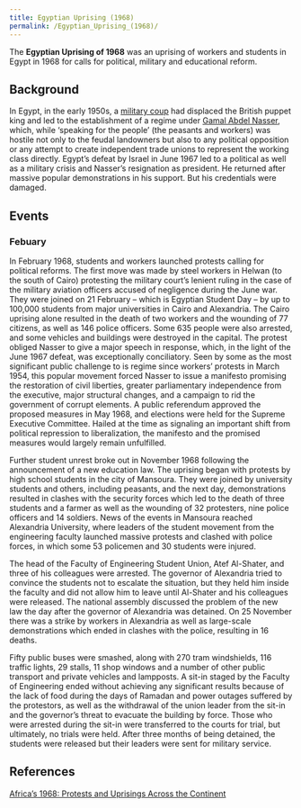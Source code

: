 ```yaml
---
title: Egyptian Uprising (1968)
permalink: /Egyptian_Uprising_(1968)/
---
```


The **Egyptian Uprising of 1968** was an uprising of workers and
students in Egypt in 1968 for calls for political, military and
educational reform.

## Background

In Egypt, in the early 1950s, a [military
coup](Egyptian_Revolution_(1952) "wikilink") had displaced the British
puppet king and led to the establishment of a regime under [Gamal Abdel
Nasser](Gamal_Abdel_Nasser "wikilink"), which, while ‘speaking for the
people’ (the peasants and workers) was hostile not only to the feudal
landowners but also to any political opposition or any attempt to create
independent trade unions to represent the working class directly.
Egypt’s defeat by Israel in June 1967 led to a political as well as a
military crisis and Nasser’s resignation as president. He returned after
massive popular demonstrations in his support. But his credentials were
damaged.

## Events

### Febuary

In February 1968, students and workers launched protests calling for
political reforms. The first move was made by steel workers in Helwan
(to the south of Cairo) protesting the military court’s lenient ruling
in the case of the military aviation officers accused of negligence
during the June war. They were joined on 21 February – which is Egyptian
Student Day – by up to 100,000 students from major universities in Cairo
and Alexandria. The Cairo uprising alone resulted in the death of two
workers and the wounding of 77 citizens, as well as 146 police officers.
Some 635 people were also arrested, and some vehicles and buildings were
destroyed in the capital. The protest obliged Nasser to give a major
speech in response, which, in the light of the June 1967 defeat, was
exceptionally conciliatory. Seen by some as the most significant public
challenge to is regime since workers’ protests in March 1954, this
popular movement forced Nasser to issue a manifesto promising the
restoration of civil liberties, greater parliamentary independence from
the executive, major structural changes, and a campaign to rid the
government of corrupt elements. A public referendum approved the
proposed measures in May 1968, and elections were held for the Supreme
Executive Committee. Hailed at the time as signaling an important shift
from political repression to liberalization, the manifesto and the
promised measures would largely remain unfulfilled.

Further student unrest broke out in November 1968 following the
announcement of a new education law. The uprising began with protests by
high school students in the city of Mansoura. They were joined by
university students and others, including peasants, and the next day,
demonstrations resulted in clashes with the security forces which led to
the death of three students and a farmer as well as the wounding of 32
protesters, nine police officers and 14 soldiers. News of the events in
Mansoura reached Alexandria University, where leaders of the student
movement from the engineering faculty launched massive protests and
clashed with police forces, in which some 53 policemen and 30 students
were injured.

The head of the Faculty of Engineering Student Union, Atef Al-Shater,
and three of his colleagues were arrested. The governor of Alexandria
tried to convince the students not to escalate the situation, but they
held him inside the faculty and did not allow him to leave until
Al-Shater and his colleagues were released. The national assembly
discussed the problem of the new law the day after the governor of
Alexandria was detained. On 25 November there was a strike by workers in
Alexandria as well as large-scale demonstrations which ended in clashes
with the police, resulting in 16 deaths.

Fifty public buses were smashed, along with 270 tram windshields, 116
traffic lights, 29 stalls, 11 shop windows and a number of other public
transport and private vehicles and lampposts. A sit-in staged by the
Faculty of Engineering ended without achieving any significant results
because of the lack of food during the days of Ramadan and power outages
suffered by the protestors, as well as the withdrawal of the union
leader from the sit-in and the governor’s threat to evacuate the
building by force. Those who were arrested during the sit-in were
transferred to the courts for trial, but ultimately, no trials were
held. After three months of being detained, the students were released
but their leaders were sent for military service.

## References

[Africa’s 1968: Protests and Uprisings Across the
Continent](http://roape.net/2018/05/31/africas-1968-protests-and-uprisings-across-the-continent/)